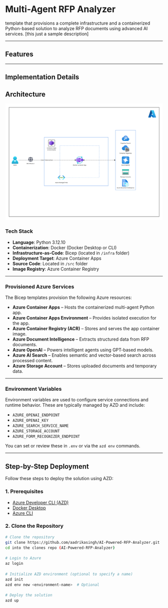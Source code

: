 # Multi-Agent RFP Analyzer

 template that provisions a complete infrastructure and a containerized Python-based solution to analyze RFP documents using advanced AI services. [this just a sample description]

---

## Features

<!-- Add key features of the solution here -->

---

## Implementation Details

<!-- Add details of the solution here -->

## Architecture

![Architecture Diagram](docs/architecture.png)

### Tech Stack

- **Language**: Python 3.12.10  
- **Containerization**: Docker (Docker Desktop or CLI)  
- **Infrastructure-as-Code**: Bicep (located in `/infra` folder)  
- **Deployment Target**: Azure Container Apps  
- **Source Code**: Located in `/src` folder  
- **Image Registry**: Azure Container Registry  

---

### Provisioned Azure Services

The Bicep templates provision the following Azure resources:

- **Azure Container Apps** – Hosts the containerized multi-agent Python app.
- **Azure Container Apps Environment** – Provides isolated execution for the app.
- **Azure Container Registry (ACR)** – Stores and serves the app container image.
- **Azure Document Intelligence** – Extracts structured data from RFP documents.
- **Azure OpenAI** – Powers intelligent agents using GPT-based models.
- **Azure AI Search** – Enables semantic and vector-based search across processed content.
- **Azure Storage Account** – Stores uploaded documents and temporary data.

---

### Environment Variables

Environment variables are used to configure service connections and runtime behavior. These are typically managed by AZD and include:

- `AZURE_OPENAI_ENDPOINT`
- `AZURE_OPENAI_KEY`
- `AZURE_SEARCH_SERVICE_NAME`
- `AZURE_STORAGE_ACCOUNT`
- `AZURE_FORM_RECOGNIZER_ENDPOINT`

You can set or review these in `.env` or via the `azd env` commands.

---

## Step-by-Step Deployment

Follow these steps to deploy the solution using AZD:

### 1. Prerequisites

- [Azure Developer CLI (AZD)](https://learn.microsoft.com/en-us/azure/developer/azure-developer-cli/install-azd)
- [Docker Desktop](https://www.docker.com/products/docker-desktop/)
- [Azure CLI](https://learn.microsoft.com/en-us/cli/azure/install-azure-cli)

### 2. Clone the Repository

```bash
# Clone the repository
git clone https://github.com/aadrikasingh/AI-Powered-RFP-Analyzer.git
cd into the clones repo (AI-Powered-RFP-Analyzer)

# Login to Azure
az login

# Initialize AZD environment (optional to specify a name)
azd init
azd env new <environment-name>  # Optional

# Deploy the solution
azd up



